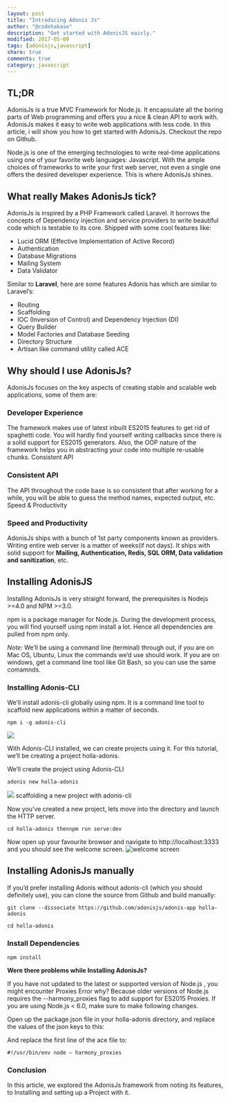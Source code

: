 ```yaml
---
layout: post
title: "Introducing Adonis Js"
author: "@codehakase"
description: "Get started with AdonisJS eaisly."
modified: 2017-05-09
tags: [adonisjs,javascript]
share: true
comments: true
category: javascript
---
```


## TL;DR
AdonisJs is a true MVC Framework for Node.js. It encapsulate all the boring parts of Web programming and offers you a nice & clean API to work with. AdonisJs makes it easy to write web applications with less code. In this article, i will show you how to get started with AdonisJs. Checkout the repo on Github.

Node.js is one of the emerging technologies to write real-time applications using one of your favorite web languages: Javascript. With the ample choices of frameworks to write your first web server, not even a single one offers the desired developer experience. This is where AdonisJs shines.

## What really Makes AdonisJs tick?

AdonisJs is inspired by a PHP Framework called Laravel. It borrows the concepts of Dependency injection and service providers to write beautiful code which is testable to its core. Shipped with some cool features like:

- Lucid ORM (Effective Implementation of Active Record)
- Authentication
- Database Migrations
- Mailing System
- Data Validator

Similar to **Laravel**, here are some features Adonis has which are similar to Laravel’s:

- Routing
- Scaffolding
- IOC (Inversion of Control) and Dependency Injection (DI)
- Query Builder
- Model Factories and Database Seeding
- Directory Structure
- Artisan like command utility called ACE

## Why should I use AdonisJs?

AdonisJs focuses on the key aspects of creating stable and scalable web applications, some of them are:

### Developer Experience

The framework makes use of latest inbuilt ES2015 features to get rid of spaghetti code. You will hardly find yourself writing callbacks since there is a solid support for ES2015 generators. Also, the OOP nature of the framework helps you in abstracting your code into multiple re-usable chunks.
Consistent API

### Consistent API
The API throughout the code base is so consistent that after working for a while, you will be able to guess the method names, expected output, etc.
Speed & Productivity

### Speed and Productivity
AdonisJs ships with a bunch of 1st party components known as providers. Writing entire web server is a matter of weeks(if not days). It ships with solid support for **Mailing, Authentication, Redis, SQL ORM, Data validation and sanitization**, etc.

## Installing AdonisJS

Installing AdonisJs is very straight forward, the prerequisites is Nodejs >=4.0 and NPM >=3.0.

npm is a package manager for Node.js. During the development process, you will find yourself using npm install a lot. Hence all dependencies are pulled from npm only.

*Note:* We’ll be using a command line (terminal) through out, if you are on Mac OS, Ubuntu, Linux the commands we’d use should work. If you are on windows, get a command line tool like Git Bash, so you can use the same comamnds.

### Installing Adonis-CLI

We’ll install adonis-cli globally using npm. It is a command line tool to scaffold new applications within a matter of seconds.

```
npm i -g adonis-cli
```

![](http://i1.wp.com/cdn-images-1.medium.com/max/1600/1*gCIyTiyEis5hUtxdmAAn0A.gif)

With Adonis-CLI installed, we can create projects using it. For this tutorial, we’ll be creating a project holla-adonis.

We’ll create the project using Adonis-CLI

```
adonis new holla-adonis
```

![](http://i0.wp.com/cdn-images-1.medium.com/max/1600/1*k0mjXf6_EclO_MbTpRq5SA.gif)
scaffolding a new project with adonis-cli

Now you’ve created a new project, lets move into the directory and launch the HTTP server.
```
cd holla-adonis thennpm run serve:dev
```
Now open up your favourite browser and navigate to http://localhost:3333 and you should see the welcome screen.
![welcome screen](http://i0.wp.com/cdn-images-1.medium.com/max/1600/1*xA3sJQFPVwMangNEKs0QRw.png)

## Installing AdonisJs manually

If you’d prefer installing Adonis without adonis-cli (which you should definitely use), you can clone the source from Github and build manually:

```
git clone --dissociate https://github.com/adonisjs/adonis-app holla-adonis

cd holla-adonis
```


### Install Dependencies
```
npm install
```
**Were there problems while Installing AdonisJs?**

If you have not updated to the latest or supported version of Node.js , you might encounter Proxies Error why? Because older versions of Node.js requires the --harmony_proxies flag to add support for ES2015 Proxies. If you are using Node.js < 6.0, make sure to make following changes.

Open up the package.json file in your holla-adonis directory, and replace the values of the json keys to this:

And replace the first line of the ace file to:

    #!/usr/bin/env node — harmony_proxies

### Conclusion

In this article, we explored the AdonisJs framework from noting its features, to Installing and setting up a Project with it.
